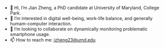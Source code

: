 - 👋 Hi, I’m Jian Zheng, a PhD candidate at University of Maryland, College Park. 
- 👀 I’m interested in digital well-being, work-life balance, and generally humam-computer interaction.
- 💞️ I’m looking to collaborate on dynamically monitoring problematic smartphone usage. 
- 📫 How to reach me: jzheng23@umd.edu

<!---
jzheng23/jzheng23 is a ✨ special ✨ repository because its `README.md` (this file) appears on your GitHub profile.
You can click the Preview link to take a look at your changes.
--->
